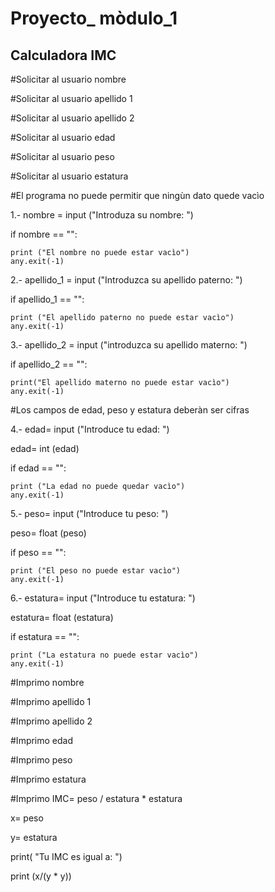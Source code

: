 # Proyecto_ mòdulo_1
## Calculadora IMC

#Solicitar al usuario nombre

#Solicitar al usuario apellido 1

#Solicitar al usuario apellido 2

#Solicitar al usuario edad

#Solicitar al usuario peso

#Solicitar al usuario estatura



#El programa no puede permitir que ningùn dato quede vacìo

1.- nombre = input ("Introduza su nombre: ")

if nombre == "": 

    print ("El nombre no puede estar vacìo")
    any.exit(-1)
    
2.- apellido_1 = input ("Introduzca su apellido paterno: ")

if apellido_1 == "":

    print ("El apellido paterno no puede estar vacìo")
    any.exit(-1)
    
3.- apellido_2 = input ("introduzca su apellido materno: ")

if apellido_2 == "":

    print("El apellido materno no puede estar vacìo")
    any.exit(-1)

#Los campos de edad, peso y estatura deberàn ser cifras

4.- edad= input ("Introduce tu edad: ")

edad= int (edad)

if edad == "":

    print ("La edad no puede quedar vacìo")
    any.exit(-1)

5.- peso= input ("Introduce tu peso: ")

peso= float (peso)

if peso == "": 

    print ("El peso no puede estar vacìo")
    any.exit(-1)

6.- estatura= input ("Introduce tu estatura: ")

estatura= float (estatura)

if estatura == "":

    print ("La estatura no puede estar vacìo")
    any.exit(-1)

#Imprimo nombre

#Imprimo apellido 1

#Imprimo apellido 2

#Imprimo edad

#Imprimo peso

#Imprimo estatura

#Imprimo IMC= peso / estatura * estatura

x= peso

y= estatura

print( "Tu IMC es igual a: ")

print  (x/(y * y)) 





